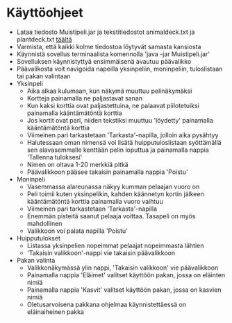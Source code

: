 # Käyttöohjeet


* Lataa tiedosto Muistipeli.jar ja tekstitiedostot animaldeck.txt ja plantdeck.txt [täältä](https://github.com/ArttuJanhunen/ot-harjoitustyo/releases/tag/Viikko7)
* Varmista, että kaikki kolme tiedostoa löytyvät samasta kansiosta
* Käynnistä sovellus terminaalista komennolla 'java -jar Muistipeli.jar'
* Sovelluksen käynnistyttyä ensimmäisenä avautuu päävalikko
* Päävalikosta voit navigoida napeilla yksinpeliin, moninpeliin, tuloslistaan tai pakan valintaan
* Yksinpeli
	* Aika alkaa kulumaan, kun näkymä muuttuu pelinäkymäksi
	* Kortteja painamalla ne paljastavat sanan
	* Kun kaksi korttia ovat paljastettuina, ne palaavat piilotetuiksi painamalla kääntämätöntä korttia
	* Jos kortit ovat pari, niiden tekstiksi muuttuu 'löydetty' painamalla kääntämätöntä korttia
	* Viimeinen pari tarkastetaan 'Tarkasta'-napilla, jolloin aika pysähtyy
	* Halutessaan oman nimensä voi lisätä huipputuloslistaan syöttämällä sen alavasemmalle kenttään pelin loputtua ja painamalla nappia 'Tallenna tuloksesi'
	* Nimen on oltava 1-20 merkkiä pitkä
	* Päävalikkoon pääsee takaisin painamalla nappia 'Poistu'
* Moninpeli
	* Vasemmassa alareunassa näkyy kumman pelaajan vuoro on
	* Peli toimii kuten yksinpelikin, kahden käännetyn kortin jälkeen kääntämätöntä korttia painamalla vuoro vaihtuu
	* Viimeinen pari tarkastetaan 'Tarkasta'-napilla
	* Enemmän pisteitä saanut pelaaja voittaa. Tasapeli on myös mahdollinen
	* Valikkoon voi palata napilla 'Poistu'
* Huipputulokset
	* Listassa yksinpelien nopeimmat pelaajat nopeimmasta lähtien
	* 'Takaisin valikkoon'-nappi vie takaisin päävalikkoon
* Pakan valinta 
	* Valikkonäkymässä ylin nappi, 'Takaisin valikkoon' vie päävalikkoon
	* Painamalla nappia 'Eläimet' valitset käyttöön pakan, jossa on eläinten nimiä
	* Painamalla nappia 'Kasvit' valitset käyttöön pakan, jossa on kasvien nimiä
	* Oletusarvoisena pakkana ohjelmaa käynnistettäessä on eläinaiheinen pakka


